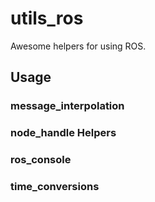 # utils_ros

Awesome helpers for using ROS.

## Usage

### message_interpolation

### node_handle Helpers

### ros_console

### time_conversions
